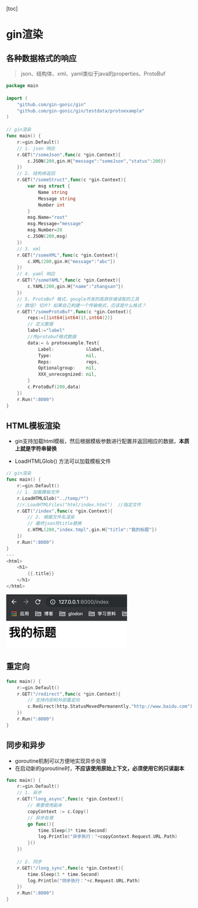 [toc]

# gin渲染

## 各种数据格式的响应

> json、结构体、xml、yaml类似于java的properties、ProtoBuf

```go
package main

import (
	"github.com/gin-gonic/gin"
	"github.com/gin-gonic/gin/testdata/protoexample"
)

// gin渲染
func main() {
	r:=gin.Default()
	// 1. json 响应
	r.GET("/someJson",func(c *gin.Context){
		c.JSON(200,gin.H{"message":"someJson","status":200})
	})
	// 2. 结构体返回
	r.GET("/someStruct",func(c *gin.Context){
		var msg struct {
			Name string
			Message string
			Number int
		}
		msg.Name="root"
		msg.Message="message"
		msg.Number=20
		c.JSON(200,msg)
	})
	// 3. xml
	r.GET("/someXML",func(c *gin.Context){
		c.XML(200,gin.H{"message":"abc"})
	})
	// 4. yaml 响应
	r.GET("/someYAML",func(c *gin.Context){
		c.YAML(200,gin.H{"name":"zhangsan"})
	})
	// 5. ProtoBuf 格式，google开发的高效存储读取的工具
	// 数组? 切片? 如果自己构建一个传输格式，应该是什么格式？
	r.GET("/someProtoBuf",func(c *gin.Context){
		reps:=[]int64{int64(1),int64(2)}
		// 定义数据
		label:="label"
		//传protobuf格式数据
		data:= & protoexample.Test{
			Label:            &label,
			Type:             nil,
			Reps:             reps,
			Optionalgroup:    nil,
			XXX_unrecognized: nil,
		}
		c.ProtoBuf(200,data)
	})
	r.Run(":8000")
}
```

## HTML模板渲染

- gin支持加载html模板，然后根据模板参数进行配置并返回相应的数据，**本质上就是字符串替换**

- LoadHTMLGlob() 方法可以加载模板文件

```go
// gin渲染
func main() {
	r:=gin.Default()
	// 1. 加载模板文件
	r.LoadHTMLGlob("../temp/*")
	//r.LoadHTMLFiles("html/index.html")  //指定文件
	r.GET("/index",func(c *gin.Context){
		// 2. 根据文件名渲染
		// 最终json将title替换
		c.HTML(200,"index.tmpl",gin.H{"title":"我的标题"})
	})
	r.Run(":8000")
}
---
<html>
    <h1>
        {{.title}}
    </h1>
</html>
```

<img src="../images/image-20191028225946448.png" alt="image-20191028225946448" style="zoom:50%;" />

## 重定向

```go
func main() {
	r:=gin.Default()
	r.GET("/redirect",func(c *gin.Context){
		// 支持内部和外部重定向
		c.Redirect(http.StatusMovedPermanently,"http://www.baidu.com")
	})
	r.Run(":8000")
}
```

## 同步和异步

- goroutine机制可以方便地实现异步处理
- 在启动新的goroutine时，**不应该使用原始上下文，必须使用它的只读副本**

```GO
func main() {
	r:=gin.Default()
	// 1. 异步
	r.GET("long_async",func(c *gin.Context){
		// 需要使用副本
		copyContext := c.Copy()
		// 异步处理
		go func(){
			time.Sleep(3* time.Second)
			log.Println("异步执行："+copyContext.Request.URL.Path)
		}()
	})

	// 2. 同步
	r.GET("/long_sync",func(c *gin.Context){
		time.Sleep(3 * time.Second)
		log.Println("同步执行："+c.Request.URL.Path)
	})
	r.Run(":8000")
}
```

